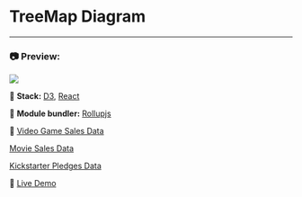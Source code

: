 # TreeMap Diagram

---

### :camera: Preview:

<img src="https://projects-preview.s3.eu-west-3.amazonaws.com/TreeMap+Diagram.webp"    />

:rocket: **Stack:** [D3](https://d3js.org/), [React](https://reactjs.org/)

:hammer: **Module bundler:** [Rollupjs](https://rollupjs.org/guide/en/)

:page_with_curl: [Video Game Sales Data](https://cdn.freecodecamp.org/testable-projects-fcc/data/tree_map/video-game-sales-data.json)

[Movie Sales Data](https://cdn.freecodecamp.org/testable-projects-fcc/data/tree_map/movie-data.json)

[Kickstarter Pledges Data](https://cdn.freecodecamp.org/testable-projects-fcc/data/tree_map/kickstarter-funding-data.json)

:pushpin: [Live Demo](https://treemap-mbdev.netlify.app/)
